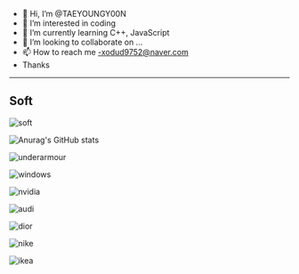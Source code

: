 - 👋 Hi, I’m @TAEYOUNGY00N
- 👀 I’m interested in coding
- 🌱 I’m currently learning C++, JavaScript
- 💞️ I’m looking to collaborate on ...
- 📫 How to reach me -xodud9752@naver.com
-  Thanks
-  ------------------------------------------

## Soft <a id="soft">
![soft](https://capsule-render.vercel.app/api?type=soft&color=auto&text=Good%20to%20use%20with%20other%20readme&fontSize=40&animation=twinkling)
  



![Anurag's GitHub stats](https://github-readme-stats.vercel.app/api?username=TAEYOUNGY00N&show_icons=true&theme=radical)
<!---
TAEYOUNGY00N/TAEYOUNGY00N is a special repository because its `README.md` (this file) appears on your GitHub profile.
You can click the Preview link to take a look at your changes.
--->

  

![underarmour](https://user-images.githubusercontent.com/100738656/160884445-bce14a26-ac6f-452c-9460-5327109cc2ac.svg)

![windows](https://user-images.githubusercontent.com/100738656/160884449-f87c6cb1-fd57-465d-a543-90de1e52334c.svg)

![nvidia](https://user-images.githubusercontent.com/100738656/160884467-ca8efa66-c9b3-45af-bae2-58f6f5635d1e.svg)

![audi](https://user-images.githubusercontent.com/100738656/160884420-9e967230-f96e-4e13-9a5f-a7d54d3ead16.svg)

![dior](https://user-images.githubusercontent.com/100738656/160884512-621b573a-227a-458a-91a2-3d879bacc4e1.svg)

![nike](https://user-images.githubusercontent.com/100738656/160884519-a890743c-e069-48d5-a486-a1c4cbd805ee.svg)

![ikea](https://user-images.githubusercontent.com/100738656/160884526-ab097f80-0117-463b-8716-403d731ee04d.svg)
